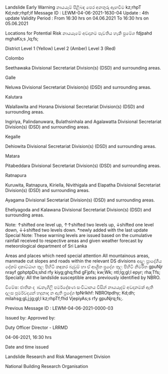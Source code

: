 Landslide Early Warning නායයෑම් පිළිබඳ පෙර අනතුරු ඇඟවීම kz;rhpT Kd;ndr;rhpf;if Message ID : LEWM-04-06-2021-1630-04 Update : 4th update Validity Period : From 16:30 hrs on 04.06.2021 To 16:30 hrs on 05.06.2021

Locations for Potential Risk නායයෑමේ අවදානම පැවතිය හැකි ප්‍රමේශ fdjpahd mghaKs;s ,lq;fs;

District Level 1 (Yellow) Level 2 (Amber) Level 3 (Red)

Colombo

Seethawaka Divisional Secretariat Division(s) (DSD) and surrounding areas.

Galle

Neluwa Divisional Secretariat Division(s) (DSD) and surrounding areas.

Kalutara

Walallawita and Horana Divisional Secretariat Division(s) (DSD) and surrounding areas.

Ingiriya, Palindanuwara, Bulathsinhala and Agalawatta Divisional Secretariat Division(s) (DSD) and surrounding areas.

Kegalle

Dehiowita Divisional Secretariat Division(s) (DSD) and surrounding areas.

Matara

Pitabeddara Divisional Secretariat Division(s) (DSD) and surrounding areas.

Ratnapura

Kuruwita, Ratnapura, Kiriella, Nivithigala and Elapatha Divisional Secretariat Division(s) (DSD) and surrounding areas.

Ayagama Divisional Secretariat Division(s) (DSD) and surrounding areas.

Eheliyagoda and Kalawana Divisional Secretariat Division(s) (DSD) and surrounding areas.

Note: ↑shifted one level up, ↑↑shifted two levels up, ↓shifted one level down, ↓↓shifted two levels down. *newly added with the last update Special Note: These warning levels are issued based on the cumulative rainfall received to respective areas and given weather forecast by meteorological department of Sri Lanka

Areas and places which need special attention All mountainous areas, manmade cut slopes and roads within the relevant DS divisions අදාල ප්‍රාදේශීය දේකම් දකාට්ඨාශ තුල පිහිටි කඳුකර බෑවුම් හා ඒ ආශ්‍රිත ප්‍රදේශ තුල පිහිටි නිර්මිත gpuNjr nrayf gphptpDs;shd rfy kiyg;ghq;fhd gFjpfs; kw;Wk; ntl;lg;gl;l epyr; rha;Tfs; Specially: All the landslide susceptible areas previously identified by NBRO.

විමේෂ: ජාතික ද ාඩනැගිලි පර්මදේෂණ සංවිධානය විසින් නායයෑදම් අවදානමක් ඇති දලස පුර්මවදයන් හදුනාද න ඇති ප්‍රදේශ tpNrlkhf: NBROtpdhy; Kd;dh; milahsg;gLj;jg;gl;l kz;rhpTf;fhd VjepiyAs;s rfy gpuNjrq;fs;.

Previous Message ID : LEWM-04-06-2021-0000-03

Issued by: Approved by:

Duty Officer Director - LRRMD

04-06-2021, 16:30 hrs

Date and time issued

Landslide Research and Risk Management Division

National Building Research Organisation